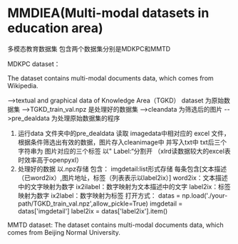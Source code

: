 # MMDIEA(Multi-modal datasets in education area)
多模态教育数据集 包含两个数据集分别是MDKPC和MMTD

MDKPC dataset：

The dataset contains multi-modal documents data, which comes from Wikipedia. 

-->textual and graphical data of Knowledge Area（TGKD） dataset 为原始数据集
-->TGKD_train_val.npz 是处理好的数据集
-->cleandata 为筛选后的图片
-->pre_dealdata 为处理原始数据集的程序

1. 运行data 文件夹中的pre_dealdata
	读取 imagedata中相对应的 excel 文件，根据条件筛选出有效的数据，图片存入cleanimage中 并写入txt中 txt后三个字符串为 图片对应的三个标签 以" Label:“分割开
（xlrd读数据较大的excel表时效率高于openpyxl）
2. 处理好的数据 以.npz存储 包含：
	imgdetail:list形式存储 每条包含[文本描述（已word2ix）,图片地址，标签（列表表示以label2ix）]
	word2ix：文本描述中的文字映射为数字
	ix2ilabel：数字映射为文本描述中的文字
	label2ix：标签映射为数字
	ix2label：数字映射为标签
	打开方式：
	datas = np.load('./your-path/TGKD_train_val.npz',allow_pickle=True)
	imgdetail = datas['imgdetail']
	label2ix = datas['label2ix'].item()
  
MMTD dataset:
The dataset contains multi-modal documents data, which comes from Beijing Normal University. 
